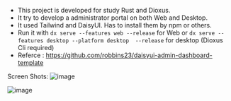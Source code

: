 * This project is developed for study Rust and Dioxus.
* It try to develop a administrator portal on both Web and Desktop.
* It used Tailwind and DaisyUI. Has to install them by npm or others.
* Run it with `dx serve --features web --release` for Web or `dx serve --features desktop --platform desktop  --release` for desktop (Dioxus Cli required)
* Referce : https://github.com/robbins23/daisyui-admin-dashboard-template


Screen Shots:
![image](https://github.com/zhi-gang/dioxus-daisyui-admin-protal/assets/130426552/3c704c22-6a35-4615-9fa5-09994cff9721)

![image](https://github.com/zhi-gang/dioxus-daisyui-admin-protal/assets/130426552/a389e7f9-89f4-400a-aac3-72d8ff5f7e97)

